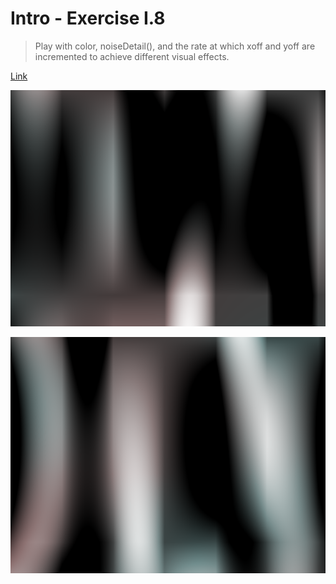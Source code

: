 # Intro - Exercise I.8

> Play with color, noiseDetail(), and the rate at which xoff and yoff are incremented to achieve different visual effects.

[Link](http://natureofcode.com/book/introduction/#intro_exercise8)

![Screenshot](img1.png)

![Screenshot](img2.png)